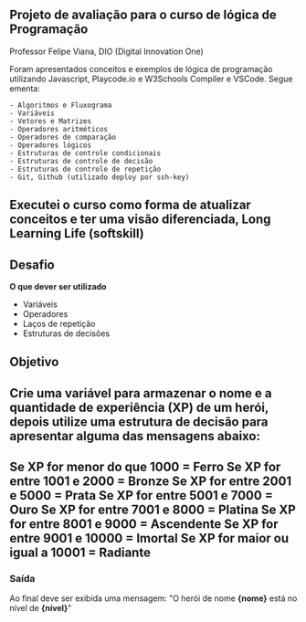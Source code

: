## Projeto de avaliação para o curso de lógica de Programação ##
Professor Felipe Viana, DIO (Digital Innovation One)

Foram apresentados conceitos e exemplos de lógica de programação utilizando Javascript, Playcode.io e W3Schools Compiler e VSCode. Segue ementa:

    - Algoritmos e Fluxograma
    - Variáveis
    - Vetores e Matrizes
    - Operadores aritméticos
    - Operadores de comparação
    - Operadores lógicos
    - Estruturas de controle condicionais
    - Estruturas de controle de decisão
    - Estruturas de controle de repetição
    - Git, Github (utilizado deploy por ssh-key)

## Executei o curso como forma de atualizar conceitos e ter uma visão diferenciada, __Long Learning Life__ (softskill)

## Desafio ##
**O que dever ser utilizado**
- Variáveis
- Operadores
- Laços de repetição
- Estruturas de decisões

## Objetivo ##
Crie uma variável para armazenar o nome e a quantidade de experiência (XP) de um herói, depois utilize uma estrutura de decisão para apresentar alguma das mensagens abaixo:
---
Se XP for menor do que 1000 = Ferro
Se XP for entre 1001 e 2000 = Bronze
Se XP for entre 2001 e 5000 = Prata
Se XP for entre 5001 e 7000 = Ouro
Se XP for entre 7001 e 8000 = Platina
Se XP for entre 8001 e 9000 = Ascendente
Se XP for entre 9001 e 10000 = Imortal
Se XP for maior ou igual a 10001 = Radiante
---

### Saída ###
Ao final deve ser exibida uma mensagem:
"O herói de nome **{nome}** está no nível de **{nível}**"
